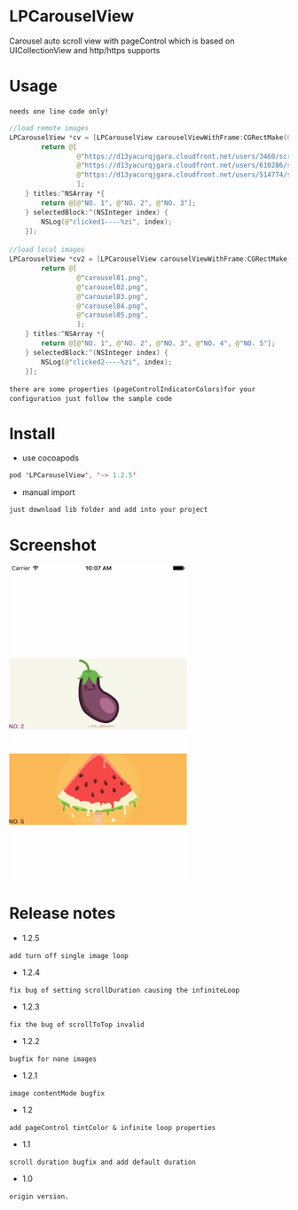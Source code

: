 # LPCarouselView

Carousel auto scroll view with pageControl which is based on UICollectionView and http/https supports

# Usage
`needs one line code only!`
```swift
//load remote images
LPCarouselView *cv = [LPCarouselView carouselViewWithFrame:CGRectMake(0, 200, self.view.bounds.size.width, 150) placeholderImage:[UIImage imageNamed:@"carousel01"] images:^NSArray *{
        return @[
                 @"https://d13yacurqjgara.cloudfront.net/users/3460/screenshots/1667332/pickle.png",
                 @"https://d13yacurqjgara.cloudfront.net/users/610286/screenshots/2012918/eggplant.png",
                 @"https://d13yacurqjgara.cloudfront.net/users/514774/screenshots/1985501/ill_2-01.png",
                 ];
    } titles:^NSArray *{
        return @[@"NO. 1", @"NO. 2", @"NO. 3"];
    } selectedBlock:^(NSInteger index) {
        NSLog(@"clicked1----%zi", index);
    }];
    
//load local images
LPCarouselView *cv2 = [LPCarouselView carouselViewWithFrame:CGRectMake(0, 400, self.view.bounds.size.width, 150) placeholderImage:nil images:^NSArray *{
        return @[
                 @"carousel01.png",
                 @"carousel02.png",
                 @"carousel03.png",
                 @"carousel04.png",
                 @"carousel05.png",
                 ];
    } titles:^NSArray *{
        return @[@"NO. 1", @"NO. 2", @"NO. 3", @"NO. 4", @"NO. 5"];
    } selectedBlock:^(NSInteger index) {
        NSLog(@"clicked2----%zi", index);
    }];
```
`there are some properties (pageControlIndicatorColors)for your configuration just follow the sample code`

# Install

- use cocoapods
```swift
pod 'LPCarouselView', '~> 1.2.5'
```
- manual import
```swift
just download lib folder and add into your project
```

# Screenshot

<img src="screenshot.gif" width="320">

# Release notes

- 1.2.5

`add turn off single image loop`

- 1.2.4

`fix bug of setting scrollDuration causing the infiniteLoop`

- 1.2.3

`fix the bug of scrollToTop invalid`

- 1.2.2

`bugfix for none images`

- 1.2.1

`image contentMode bugfix`

- 1.2

`add pageControl tintColor & infinite loop properties`

- 1.1

`scroll duration bugfix and add default duration`

- 1.0

`origin version.`
